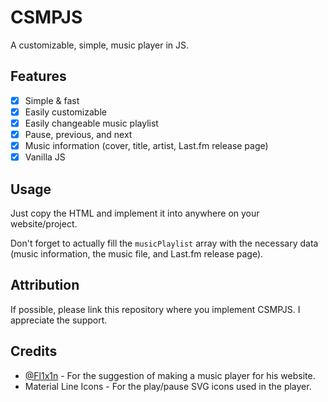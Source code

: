 # CSMPJS
A customizable, simple, music player in JS.

## Features

- [X] Simple & fast
- [X] Easily customizable
- [X] Easily changeable music playlist
- [X] Pause, previous, and next
- [X] Music information (cover, title, artist, Last.fm release page)
- [X] Vanilla JS

## Usage

Just copy the HTML and implement it into anywhere on your website/project.

Don't forget to actually fill the `musicPlaylist` array with the necessary data (music information, the music file, and Last.fm release page).

## Attribution

If possible, please link this repository where you implement CSMPJS. I appreciate the support.

## Credits

- [@Fl1x1n](https://github.com/Fl1x1n) - For the suggestion of making a music player for his website.
- Material Line Icons - For the play/pause SVG icons used in the player.
